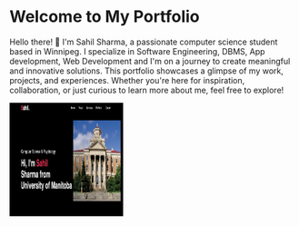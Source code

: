 # Welcome to My Portfolio

Hello there! 👋 I'm Sahil Sharma, a passionate computer science student based in Winnipeg. I specialize in Software Engineering, DBMS, App development, Web Development and I'm on a journey to create meaningful and innovative solutions. This portfolio showcases a glimpse of my work, projects, and experiences. Whether you're here for inspiration, collaboration, or just curious to learn more about me, feel free to explore!

<img src="https://github.com/Sahil-Sharma-603/Sahil-Sharma-603.github.io/blob/main/Readme.png" alt="Profile Image" width="200" height="200">
